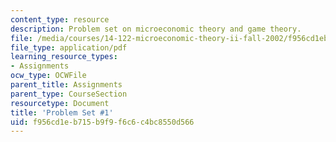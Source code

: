 ```yaml
---
content_type: resource
description: Problem set on microeconomic theory and game theory.
file: /media/courses/14-122-microeconomic-theory-ii-fall-2002/f956cd1eb715b9f9f6c6c4bc8550d566_ps1q.pdf
file_type: application/pdf
learning_resource_types:
- Assignments
ocw_type: OCWFile
parent_title: Assignments
parent_type: CourseSection
resourcetype: Document
title: 'Problem Set #1'
uid: f956cd1e-b715-b9f9-f6c6-c4bc8550d566
---
```

